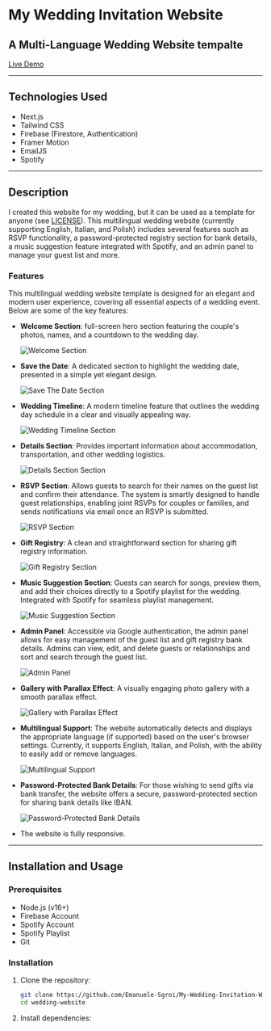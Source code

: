 # My Wedding Invitation Website

## A Multi-Language Wedding Website tempalte

[Live Demo](https://emanuelekarolina.vercel.app/)

---

## Technologies Used

- Next.js
- Tailwind CSS
- Firebase (Firestore, Authentication)
- Framer Motion
- EmailJS
- Spotify

---

## Description

I created this website for my wedding, but it can be used as a template for anyone (see [LICENSE](./LICENSE.md)). This multilingual wedding website (currently supporting English, Italian, and Polish) includes several features such as RSVP functionality, a password-protected registry section for bank details, a music suggestion feature integrated with Spotify, and an admin panel to manage your guest list and more.

### Features

This multilingual wedding website template is designed for an elegant and modern user experience, covering all essential aspects of a wedding event. Below are some of the key features:

- **Welcome Section**: full-screen hero section featuring the couple's photos, names, and a countdown to the wedding day.

  ![Welcome Section](./images/homepage-screenshot.png)

- **Save the Date**: A dedicated section to highlight the wedding date, presented in a simple yet elegant design.

  ![Save The Date Section](./images/homepage-screenshot.png)

- **Wedding Timeline**: A modern timeline feature that outlines the wedding day schedule in a clear and visually appealing way.

  ![Wedding Timeline Section](./images/homepage-screenshot.png)

- **Details Section**: Provides important information about accommodation, transportation, and other wedding logistics.

  ![Details Section Section](./images/homepage-screenshot.png)

- **RSVP Section**: Allows guests to search for their names on the guest list and confirm their attendance. The system is smartly designed to handle guest relationships, enabling joint RSVPs for couples or families, and sends notifications via email once an RSVP is submitted.

  ![RSVP Section](./images/rsvp-screenshot.png)

- **Gift Registry**: A clean and straightforward section for sharing gift registry information.

  ![Gift Registry Section](./images/homepage-screenshot.png)

- **Music Suggestion Section**: Guests can search for songs, preview them, and add their choices directly to a Spotify playlist for the wedding. Integrated with Spotify for seamless playlist management.

  ![Music Suggestion Section](./images/homepage-screenshot.png)

- **Admin Panel**: Accessible via Google authentication, the admin panel allows for easy management of the guest list and gift registry bank details. Admins can view, edit, and delete guests or relationships and sort and search through the guest list.

  ![Admin Panel](./images/homepage-screenshot.png)

- **Gallery with Parallax Effect**: A visually engaging photo gallery with a smooth parallax effect.

  ![Gallery with Parallax Effect](./images/homepage-screenshot.png)

- **Multilingual Support**: The website automatically detects and displays the appropriate language (if supported) based on the user's browser settings. Currently, it supports English, Italian, and Polish, with the ability to easily add or remove languages.

  ![Multilingual Support](./images/language-dropdown-screenshot.png)

- **Password-Protected Bank Details**: For those wishing to send gifts via bank transfer, the website offers a secure, password-protected section for sharing bank details like IBAN.

  ![Password-Protected Bank Details](./images/scrolling-images-screenshot.png)

- The website is fully responsive.

---

## Installation and Usage

### Prerequisites

- Node.js (v16+)
- Firebase Account
- Spotify Account
- Spotify Playlist
- Git

### Installation

1. Clone the repository:

   ```bash
   git clone https://github.com/Emanuele-Sgroi/My-Wedding-Invitation-Website.git
   cd wedding-website

   ```

2. Install dependencies:
